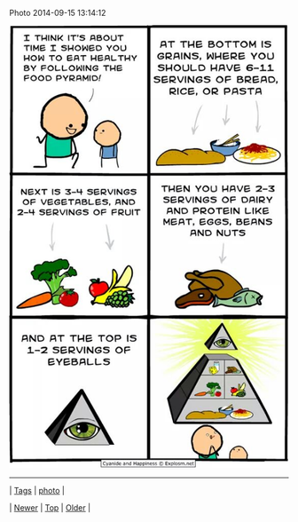 <!--
title: Photo 2014-09-15 13
date: 2020-06-28T15:27:00.384Z
tags: photo
-->


Photo 2014-09-15 13:14:12

![](97562856289-0.jpg)

<!--BOTTOM-POST-NAVIGATION-->
---

| [Tags](tags.md) | [photo](tag-photo.md) |

| [Newer](97488779469.md) | [Top](index.md) | [Older](97586278059.md) |